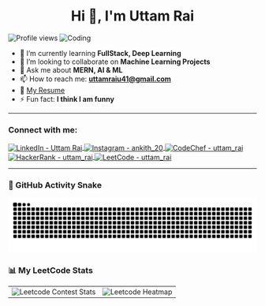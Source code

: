 <h1 align="center">Hi 👋, I'm Uttam Rai</h1>

<img align="right" alt="Coding" width="400" src="https://media.tenor.com/rePDfDWO3XoAAAAd/hacking.gif">

<p align="left">
  <img src="https://komarev.com/ghpvc/?username=uttam-rai&label=Profile%20views&color=0e75b6&style=flat" alt="Profile views" />
</p>



- 🌱 I’m currently learning **FullStack, Deep Learning**  
- 👯 I’m looking to collaborate on **Machine Learning Projects**  
- 💬 Ask me about **MERN, AI & ML**  
- 📫 How to reach me: **uttamraiu41@gmail.com**  
- 📄 [My Resume](https://uttam-rai.site/)  
- ⚡ Fun fact: **I think I am funny**

---

<h3 align="left">Connect with me:</h3>

<p align="left">
  <a href="https://linkedin.com/in/uttam-rai" target="_blank">
    <img align="center" src="https://raw.githubusercontent.com/rahuldkjain/github-profile-readme-generator/master/src/images/icons/Social/linked-in-alt.svg" alt="LinkedIn - Uttam Rai" height="30" width="40" />
  </a>
  <a href="https://instagram.com/ankith_20" target="_blank">
    <img align="center" src="https://raw.githubusercontent.com/rahuldkjain/github-profile-readme-generator/master/src/images/icons/Social/instagram.svg" alt="Instagram - ankith_20" height="30" width="40" />
  </a>
  <a href="https://www.codechef.com/users/uttam_rai" target="_blank">
    <img align="center" src="https://cdn.jsdelivr.net/npm/simple-icons@3.1.0/icons/codechef.svg" alt="CodeChef - uttam_rai" height="30" width="40" />
  </a>
  <a href="https://www.hackerrank.com/uttam_rai" target="_blank">
    <img align="center" src="https://raw.githubusercontent.com/rahuldkjain/github-profile-readme-generator/master/src/images/icons/Social/hackerrank.svg" alt="HackerRank - uttam_rai" height="30" width="40" />
  </a>
  <a href="https://www.leetcode.com/uttam_rai" target="_blank">
    <img align="center" src="https://raw.githubusercontent.com/rahuldkjain/github-profile-readme-generator/master/src/images/icons/Social/leet-code.svg" alt="LeetCode - uttam_rai" height="30" width="40" />
  </a>
</p>

---

### 🐍 GitHub Activity Snake
![snake gif](https://github.com/Uttam-Rai/Uttam-Rai/blob/output/github-snake-dark.svg)

### 📊 My LeetCode Stats

<table>
  <tr>
    <td>
      <img src="https://leetcard.jacoblin.cool/Uttam_Rai?ext=contest" alt="Leetcode Contest Stats" />
    </td>
    <td>
      <img src="https://leetcard.jacoblin.cool/Uttam_Rai?ext=heatmap" alt="Leetcode Heatmap" />
    </td>
  </tr>
</table>

